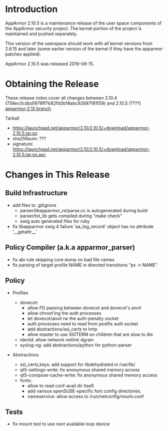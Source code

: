 Introduction
============

AppArmor 2.10.5 is a maintenance release of the user space components
of the AppArmor security project. The kernel portion of the project
is maintained and pushed separately.

This version of the userspace should work with all kernel versions from
2.6.15 and later (some earlier version of the kernel if they have the
apparmor patches applied).

AppArmor 2.10.5 was released 2019-06-15.


# Obtaining the Release
These release notes cover all changes between 2.10.4 (758ec0cdbd1978ff7b82fb0b18abc92687f81f59) and 2.10.5 (????) [apparmor-2.10 branch](https://gitlab.com/apparmor/apparmor/tree/apparmor-2.10).

Tarball
-   <https://launchpad.net/apparmor/2.10/2.10.5/+download/apparmor-2.10.5.tar.gz>
-   sha256sum: ???
-   signature: <https://launchpad.net/apparmor/2.10/2.10.5/+download/apparmor-2.10.5.tar.gz.asc>

# Changes in This Release

Build Infrastructure
--------------------
- add files to .gitignore
  - parser/libapparmor\_re/parse.cc is autogenerated during build
  - parser/tst\_lib gets compiled during "make check"
  - swig auto generated files for ruby
- fix libapparmor swig 4 failure 'aa\_log\_record' object has no attribute '\_\_getattr\_\_'

Policy Compiler (a.k.a apparmor\_parser)
----------------------------------------
- fix abi rule skipping core dump on bad file names
- fix parsing of target profile NAME in directed transitions “px -> NAME"

Policy
------
- Profiles
  - dovecot:
    - allow FD passing between dovecot and dovecot's anvil
    - allow chroot'ing the auth processes
    - let dovecot/anvil rw the auth-penalty socket
    - auth processes need to read from postfix auth socket
    - add abstractions/ssl\_certs to lmtp
    - allow master to use SIGTERM on children that are slow to die
  - identd: allow network netlink dgram
  - syslog-ng: add abstractions/python for python-parser

- Abstractions
  - ssl\_certs,keys: add support for libdehydrated in /var/lib/
  - qt5-settings-write: fix anonymous shared memory access
  - qt5-compose-cache-write: fix anonymous shared memory access
  - fonts:
    - allow to read conf-avail dir itself.
    - add various openSUSE-specific font config directories.
    - nameservice: allow access to /run/netconfig/resolv.conf

Tests
-----
- fix mount test to use next available loop device



